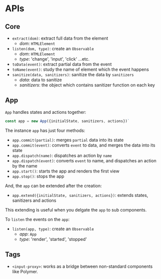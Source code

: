 # APIs

## Core

- `extract(dom)`: extract full data from the element
  - *dom*: `HTMLElement`
- `listen(dom, type)`: create an `Observable`
  - *dom*: `HTMLElement`
  - *type*: 'change', 'input', 'click' ...etc.
- `toData(event)`: extract partial data from the event
- `toName(event)`: study the name of element which the event happens
- `sanitize(data, sanitizers)`: sanitize the data by `sanitizers`
  - *data*: data to sanitize
  - *sanitizers*: the object which contains sanitizer function on each key

## App

`App` handles states and actions together:

```javascript
const app = new App({initialState, sanitizers, actions})`
```

The instance `app` has just four methods:

- `app.commit(partial)`: merges `partial` data into its state
- `app.commit(event)`: converts `event` to data, and merges the data into its state
- `app.dispatch(name)`: dispatches an action by `name`
- `app.dispatch(event)`: converts `event` to name, and dispatches an action by the name
- `app.start()`: starts the app and renders the first view
- `app.stop()`: stops the app

And, the `app` can be extended after the creation:

- `app.extend({initialState, sanitizers, actions})`: extends states, sanitizers and actions

This extending is useful when you delgate the `app` to sub components.

To `listen` the events on the `app`:

- `listen(app, type)`: create an `Observable`
  - *app*: `App`
  - *type*: 'render', 'started', 'stopped'

## Tags

- `<input-proxy>`: works as a bridge between non-standard components like Polymer.
